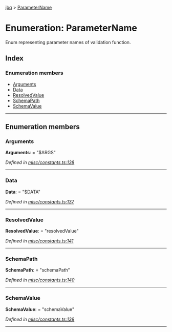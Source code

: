 [jbq](../README.md) > [ParameterName](../enums/parametername.md)

# Enumeration: ParameterName

Enum representing parameter names of validation function.

## Index

### Enumeration members

* [Arguments](parametername.md#arguments)
* [Data](parametername.md#data)
* [ResolvedValue](parametername.md#resolvedvalue)
* [SchemaPath](parametername.md#schemapath)
* [SchemaValue](parametername.md#schemavalue)

---

## Enumeration members

<a id="arguments"></a>

###  Arguments

**Arguments**:  = "$ARGS"

*Defined in [misc/constants.ts:138](https://github.com/krnik/vjs-validator/blob/15e769b/src/misc/constants.ts#L138)*

___
<a id="data"></a>

###  Data

**Data**:  = "$DATA"

*Defined in [misc/constants.ts:137](https://github.com/krnik/vjs-validator/blob/15e769b/src/misc/constants.ts#L137)*

___
<a id="resolvedvalue"></a>

###  ResolvedValue

**ResolvedValue**:  = "resolvedValue"

*Defined in [misc/constants.ts:141](https://github.com/krnik/vjs-validator/blob/15e769b/src/misc/constants.ts#L141)*

___
<a id="schemapath"></a>

###  SchemaPath

**SchemaPath**:  = "schemaPath"

*Defined in [misc/constants.ts:140](https://github.com/krnik/vjs-validator/blob/15e769b/src/misc/constants.ts#L140)*

___
<a id="schemavalue"></a>

###  SchemaValue

**SchemaValue**:  = "schemaValue"

*Defined in [misc/constants.ts:139](https://github.com/krnik/vjs-validator/blob/15e769b/src/misc/constants.ts#L139)*

___

